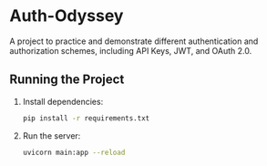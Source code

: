 # Auth-Odyssey

A project to practice and demonstrate different authentication and authorization schemes, including API Keys, JWT, and OAuth 2.0.

## Running the Project

1.  Install dependencies:
    ```bash
    pip install -r requirements.txt
    ```

2.  Run the server:
    ```bash
    uvicorn main:app --reload
    ```